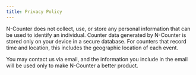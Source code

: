 ```yaml
---
title: Privacy Policy
---
```


N-Counter does not collect, use, or store any personal information that can be used to identify an individual.  Counter data generated by N-Counter is stored only on your device in a secure database.  For counters that record time and location, this includes the geographic location of each event.

You may contact us via email, and the information you include in the email will be used only to make N-Counter a better product.
